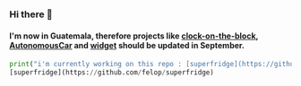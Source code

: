 ### Hi there 👋
#### I'm now in Guatemala, therefore projects like [clock-on-the-block](https://github.com/felop/clock-on-the-block), [AutonomousCar](https://github.com/felop/AutonomousCar) and [widget](https://github.com/felop/widget) should be updated in September.

```python
print("i'm currently working on this repo : [superfridge](https://github.com/felop/superfridge)")
[superfridge](https://github.com/felop/superfridge)
```
